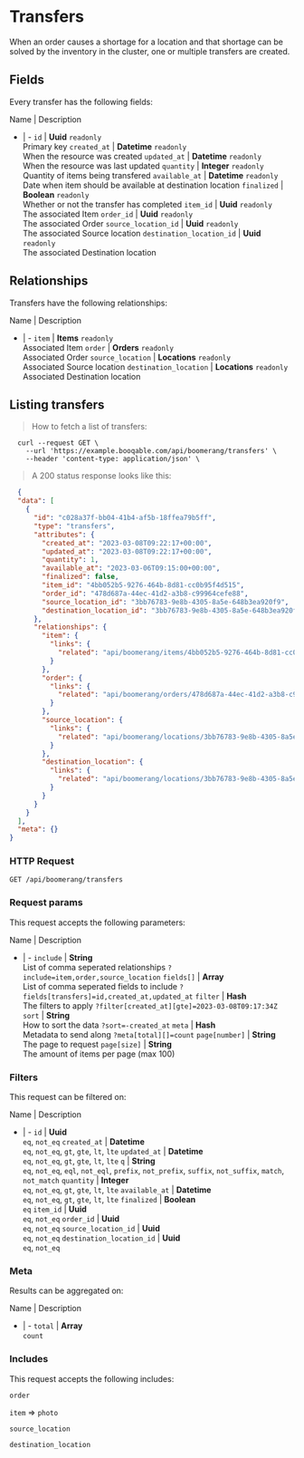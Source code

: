 # Transfers

When an order causes a shortage for a location and that shortage can be solved by the inventory in the cluster, one or multiple transfers are created.

## Fields
Every transfer has the following fields:

Name | Description
- | -
`id` | **Uuid** `readonly`<br>Primary key
`created_at` | **Datetime** `readonly`<br>When the resource was created
`updated_at` | **Datetime** `readonly`<br>When the resource was last updated
`quantity` | **Integer** `readonly`<br>Quantity of items being transfered
`available_at` | **Datetime** `readonly`<br>Date when item should be available at destination location
`finalized` | **Boolean** `readonly`<br>Whether or not the transfer has completed
`item_id` | **Uuid** `readonly`<br>The associated Item
`order_id` | **Uuid** `readonly`<br>The associated Order
`source_location_id` | **Uuid** `readonly`<br>The associated Source location
`destination_location_id` | **Uuid** `readonly`<br>The associated Destination location


## Relationships
Transfers have the following relationships:

Name | Description
- | -
`item` | **Items** `readonly`<br>Associated Item
`order` | **Orders** `readonly`<br>Associated Order
`source_location` | **Locations** `readonly`<br>Associated Source location
`destination_location` | **Locations** `readonly`<br>Associated Destination location


## Listing transfers



> How to fetch a list of transfers:

```shell
  curl --request GET \
    --url 'https://example.booqable.com/api/boomerang/transfers' \
    --header 'content-type: application/json' \
```

> A 200 status response looks like this:

```json
  {
  "data": [
    {
      "id": "c028a37f-bb04-41b4-af5b-18ffea79b5ff",
      "type": "transfers",
      "attributes": {
        "created_at": "2023-03-08T09:22:17+00:00",
        "updated_at": "2023-03-08T09:22:17+00:00",
        "quantity": 1,
        "available_at": "2023-03-06T09:15:00+00:00",
        "finalized": false,
        "item_id": "4bb052b5-9276-464b-8d81-cc0b95f4d515",
        "order_id": "478d687a-44ec-41d2-a3b8-c99964cefe88",
        "source_location_id": "3bb76783-9e8b-4305-8a5e-648b3ea920f9",
        "destination_location_id": "3bb76783-9e8b-4305-8a5e-648b3ea920f9"
      },
      "relationships": {
        "item": {
          "links": {
            "related": "api/boomerang/items/4bb052b5-9276-464b-8d81-cc0b95f4d515"
          }
        },
        "order": {
          "links": {
            "related": "api/boomerang/orders/478d687a-44ec-41d2-a3b8-c99964cefe88"
          }
        },
        "source_location": {
          "links": {
            "related": "api/boomerang/locations/3bb76783-9e8b-4305-8a5e-648b3ea920f9"
          }
        },
        "destination_location": {
          "links": {
            "related": "api/boomerang/locations/3bb76783-9e8b-4305-8a5e-648b3ea920f9"
          }
        }
      }
    }
  ],
  "meta": {}
}
```

### HTTP Request

`GET /api/boomerang/transfers`

### Request params

This request accepts the following parameters:

Name | Description
- | -
`include` | **String** <br>List of comma seperated relationships `?include=item,order,source_location`
`fields[]` | **Array** <br>List of comma seperated fields to include `?fields[transfers]=id,created_at,updated_at`
`filter` | **Hash** <br>The filters to apply `?filter[created_at][gte]=2023-03-08T09:17:34Z`
`sort` | **String** <br>How to sort the data `?sort=-created_at`
`meta` | **Hash** <br>Metadata to send along `?meta[total][]=count`
`page[number]` | **String** <br>The page to request
`page[size]` | **String** <br>The amount of items per page (max 100)


### Filters

This request can be filtered on:

Name | Description
- | -
`id` | **Uuid** <br>`eq`, `not_eq`
`created_at` | **Datetime** <br>`eq`, `not_eq`, `gt`, `gte`, `lt`, `lte`
`updated_at` | **Datetime** <br>`eq`, `not_eq`, `gt`, `gte`, `lt`, `lte`
`q` | **String** <br>`eq`, `not_eq`, `eql`, `not_eql`, `prefix`, `not_prefix`, `suffix`, `not_suffix`, `match`, `not_match`
`quantity` | **Integer** <br>`eq`, `not_eq`, `gt`, `gte`, `lt`, `lte`
`available_at` | **Datetime** <br>`eq`, `not_eq`, `gt`, `gte`, `lt`, `lte`
`finalized` | **Boolean** <br>`eq`
`item_id` | **Uuid** <br>`eq`, `not_eq`
`order_id` | **Uuid** <br>`eq`, `not_eq`
`source_location_id` | **Uuid** <br>`eq`, `not_eq`
`destination_location_id` | **Uuid** <br>`eq`, `not_eq`


### Meta

Results can be aggregated on:

Name | Description
- | -
`total` | **Array** <br>`count`


### Includes

This request accepts the following includes:

`order`


`item` => 
`photo`




`source_location`


`destination_location`





